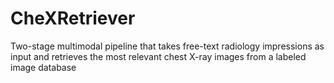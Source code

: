 # CheXRetriever
Two-stage multimodal pipeline that takes free-text radiology impressions as input and retrieves the most relevant chest X-ray images from a labeled image database
